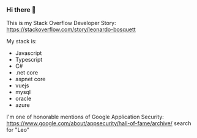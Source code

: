 ### Hi there 👋

This is my Stack Overflow Developer Story:
https://stackoverflow.com/story/leonardo-bosquett

My stack is:
- Javascript
- Typescript
- C#
- .net core
- aspnet core
- vuejs
- mysql
- oracle
- azure

I'm one of honorable mentions of Google Application Security:
https://www.google.com/about/appsecurity/hall-of-fame/archive/ search for "Leo"
